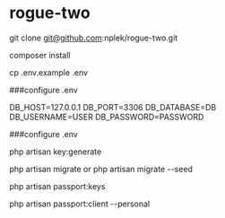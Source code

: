 # rogue-two
 
git clone git@github.com:nplek/rogue-two.git
 
composer install

cp .env.example .env

###configure .env

DB_HOST=127.0.0.1
DB_PORT=3306
DB_DATABASE=DB
DB_USERNAME=USER
DB_PASSWORD=PASSWORD

###configure .env

php artisan key:generate

php artisan migrate
or
php artisan migrate --seed

php artisan passport:keys

php artisan passport:client --personal

